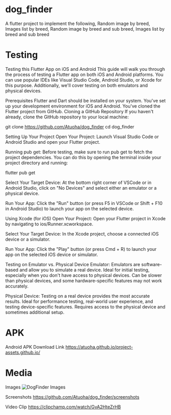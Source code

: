 # dog_finder





A flutter project to implement the following, Random image by breed, Images list by breed, Random image by breed and sub breed, Images list by breed and sub breed

# Testing
Testing this Flutter App on iOS and Android
This guide will walk you through the process of testing a Flutter app on both iOS and Android platforms. You can use popular IDEs like Visual Studio Code, Android Studio, or Xcode for this purpose. Additionally, we'll cover testing on both emulators and physical devices.

Prerequisites
Flutter and Dart should be installed on your system.
You've set up your development environment for iOS and Android.
You've cloned the Flutter project from GitHub.
Cloning a GitHub Repository
If you haven't already, clone the GitHub repository to your local machine:


git clone https://github.com/Atuoha/dog_finder
cd dog_finder

Setting Up Your Project
Open Your Project: Launch Visual Studio Code or Android Studio and open your Flutter project.

Running pub get: Before testing, make sure to run pub get to fetch the project dependencies. You can do this by opening the terminal inside your project directory and running:

flutter pub get

Select Your Target Device: At the bottom right corner of VSCode or in Android Studio, click on "No Devices" and select either an emulator or a physical device.

Run Your App: Click the "Run" button (or press F5 in VSCode or Shift + F10 in Android Studio) to launch your app on the selected device.

Using Xcode (for iOS)
Open Your Project: Open your Flutter project in Xcode by navigating to ios/Runner.xcworkspace.

Select Your Target Device: In the Xcode project, choose a connected iOS device or a simulator.

Run Your App: Click the "Play" button (or press Cmd + R) to launch your app on the selected iOS device or simulator.

Testing on Emulator vs. Physical Device
Emulator:
Emulators are software-based and allow you to simulate a real device.
Ideal for initial testing, especially when you don't have access to physical devices.
Can be slower than physical devices, and some hardware-specific features may not work accurately.

Physical Device:
Testing on a real device provides the most accurate results.
Ideal for performance testing, real-world user experience, and testing device-specific features.
Requires access to the physical device and sometimes additional setup.

# APK
Android APK Download Link
https://atuoha.github.io/project-assets.github.io/

# Media
Images
![DogFinder Images](https://imgur.com/a/mqzL68a)

Screenshots
https://github.com/Atuoha/dog_finder/screenshots

Video Clip
https://clipchamp.com/watch/GvA2HteZrHB



